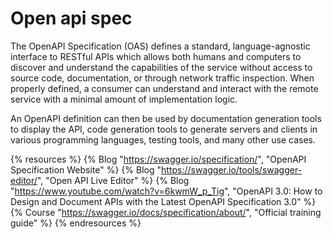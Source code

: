 # Open api spec

The OpenAPI Specification (OAS) defines a standard, language-agnostic interface to RESTful APIs which allows both humans and computers to discover and understand the capabilities of the service without access to source code, documentation, or through network traffic inspection. When properly defined, a consumer can understand and interact with the remote service with a minimal amount of implementation logic.

An OpenAPI definition can then be used by documentation generation tools to display the API, code generation tools to generate servers and clients in various programming languages, testing tools, and many other use cases.

{% resources %}
  {% Blog "https://swagger.io/specification/", "OpenAPI Specification Website" %}
  {% Blog "https://swagger.io/tools/swagger-editor/", "Open API Live Editor" %}
  {% Blog "https://www.youtube.com/watch?v=6kwmW_p_Tig", "OpenAPI 3.0: How to Design and Document APIs with the Latest OpenAPI Specification 3.0" %}
  {% Course "https://swagger.io/docs/specification/about/", "Official training guide" %}
{% endresources %}
